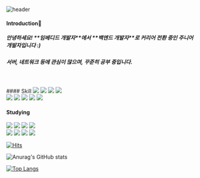 

<div align=left>
  
  ![header](https://capsule-render.vercel.app/api?type=waving&color=auto&height=200&section=header&text=Hyo%27s%20github&fontSize=70)

  <h4> Introduction🙌 </h4>
  <h5> 안녕하세요! **임베디드 개발자**에서 **백엔드 개발자**로 커리어 전환 중인 주니어 개발자입니다 :) </h5>
  <h5> 서버, 네트워크 등에 관심이 많으며, 꾸준히 공부 중입니다.</h5>
  <br><br>
  #### Skill
  <img src="https://img.shields.io/badge/Linux-FCC624?style=flat&logo=linux&logoColor=black">
  <img src="https://img.shields.io/badge/Ubuntu-E95420?style=flat&logo=ubuntu&logoColor=white">
  <img src="https://img.shields.io/badge/Github-181717?style=flat&logo=github&logoColor=white">
  <img src="https://img.shields.io/badge/Git-F05032?style=flat&logo=git&logoColor=white">
  <br>
  
  <img src="https://img.shields.io/badge/Mysql-4479A1?style=flat&logo=mysql&logoColor=white">
  <img src="https://img.shields.io/badge/Sequelize-52B0E7?style=flat&logo=sequelize&logoColor=white">
  <img src="https://img.shields.io/badge/Javascript-F7DF1E?style=flat&logo=javascript&logoColor=black">
  <img src="https://img.shields.io/badge/Node.js-339933?style=flat&logo=node.js&logoColor=white">
  <img src="https://img.shields.io/badge/Express-000000?style=flat&logo=express&logoColor=white">
  <br>

  #### Studying
  <img src="https://img.shields.io/badge/Typescript-3178C6?style=flat&logo=typescript&logoColor=white">
  <img src="https://img.shields.io/badge/NestJS-E0234E?style=flat&logo=nestjs&logoColor=white">
  <img src="https://img.shields.io/badge/MongoDB-47A248?style=flat&logo=mongodb&logoColor=white">
  <img src="https://img.shields.io/badge/Mongoose-880000?style=flat&logo=mongoose&logoColor=white">
  <br>
  
  <img src="https://img.shields.io/badge/AWS-232F3E?style=flat&logo=aws&logoColor=white">
  <img src="https://img.shields.io/badge/EC2-FF9900?style=flat&logo=ec2&logoColor=black">
  <img src="https://img.shields.io/badge/RDS-527FFF?style=flat&logo=rds&logoColor=white">
  <img src="https://img.shields.io/badge/Elastic Search-005571?style=flat&logo=elasticsearch&logoColor=white">

  
  [![Hits](https://hits.seeyoufarm.com/api/count/incr/badge.svg?url=https%3A%2F%2Fgithub.com%2Fhs06146&count_bg=%23A079F7&title_bg=%236528F7&icon=&icon_color=%23E7E7E7&title=Today&edge_flat=false)](https://hits.seeyoufarm.com)
  
  

  ![Anurag's GitHub stats](https://github-readme-stats.vercel.app/api?username=hs06146&show_icons=true&theme=radical)

  [![Top Langs](https://github-readme-stats.vercel.app/api/top-langs/?username=hs06146&langs_count=8)](https://github.com/hs06146/github-readme-stats)
  
</div>

<!--
**hs06146/hs06146** is a ✨ _special_ ✨ repository because its `README.md` (this file) appears on your GitHub profile.

Here are some ideas to get you started:

- 🔭 I’m currently working on ...
- 🌱 I’m currently learning ...
- 👯 I’m looking to collaborate on ...
- 🤔 I’m looking for help with ...
- 💬 Ask me about ...
- 📫 How to reach me: ...
- 😄 Pronouns: ...
- ⚡ Fun fact: ...
-->
